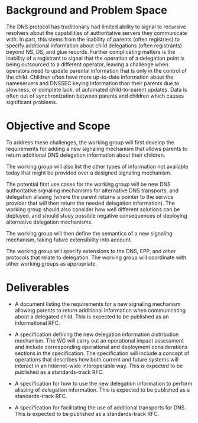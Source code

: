 # Background and Problem Space

The DNS protocol has traditionally had limited ability to signal to recursive resolvers about the capabilities of authoritative servers they communicate with.
In part, this stems from the inability of parents (often registries) to specify additional information about child delegations (often registrants) beyond NS, DS, and glue records.
Further complicating matters is the inability of a registrant to signal that the operation of a delegation point is being outsourced to a different operator, leaving a challenge when operators need to update parental information that is only in the control of the child.
Children often have more up-to-date information about the nameservers and DNSSEC keying information than their parents due to slowness, or complete lack, of automated child-to-parent updates. Data is often out of synchronization between parents and children which causes significant problems.

# Objective and Scope

To address these challenges, the working group will first develop the requirements for adding a new signaling mechanism that allows parents to return additional DNS delegation information about their children.

The working group will also list the other types of information not available today that might be provided over a designed signaling mechanism.

The potential first use cases for the working group will be new DNS authoritative signaling mechanisms for alternative DNS transports,
and delegation aliasing (where the parent returns a pointer to the service provider that will then return the needed delegation information).
The working group should also consider how well different solutions can be deployed, and should study possible negative consequences of deploying alternative delegation mechanisms.

The working group will then define the semantics of a new signaling mechanism, taking future extensibility into account.

The working group will specify extensions to the DNS, EPP, and other protocols that relate to delegation.
The working group will coordinate with other working groups as appropriate.

# Deliverables

- A document listing the requirements for a new signaling mechanism allowing parents to return additional information when communicating about a delegated child.
This is expected to be published as an informational RFC.

- A specification defining the new delegation information distribution mechanism. The WG will carry out an operational impact assessment and include corresponding operational and deployment considerations sections in the specification. 
The specification will include a concept of operations that describes how both current and future systems will interact in an Internet-wide interoperable way.
This is expected to be published as a standards-track RFC.

- A specification for how to use the new delegation information to perform aliasing of delegation information.
This is expected to be published as a standards-track RFC.

- A specification for facilitating the use of additional transports for DNS.
This is expected to be published as a standards-track RFC.


